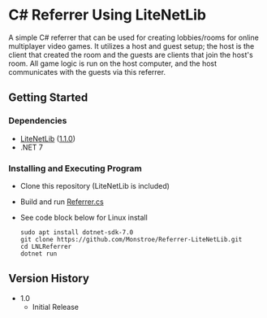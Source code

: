 # C# Referrer Using LiteNetLib

A simple C# referrer that can be used for creating lobbies/rooms for online multiplayer video games. It utilizes a host and guest setup; the host is the client that created the room and the guests are clients that join the host's room. All game logic is run on the host computer, and the host communicates with the guests via this referrer.

## Getting Started

### Dependencies

* [LiteNetLib](https://github.com/RevenantX/LiteNetLib) ([1.1.0](https://github.com/RevenantX/LiteNetLib/releases/tag/v1.1.0))
* .NET 7

### Installing and Executing Program

* Clone this repository (LiteNetLib is included)
* Build and run [Referrer.cs](https://github.com/Monstroe/LNLReferrer/blob/main/Referrer.cs)
* See code block below for Linux install
  
  ```
  sudo apt install dotnet-sdk-7.0
  git clone https://github.com/Monstroe/Referrer-LiteNetLib.git
  cd LNLReferrer
  dotnet run
  ```
## Version History
* 1.0
    * Initial Release
